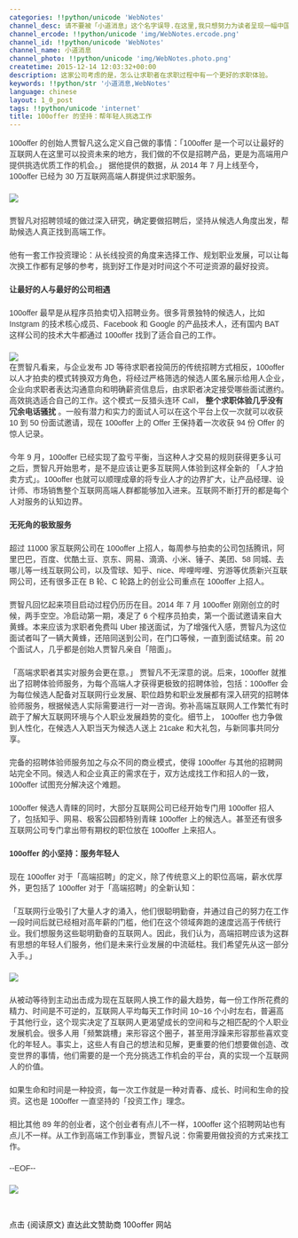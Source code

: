 ```yaml
---
categories: !!python/unicode 'WebNotes'
channel_desc: 请不要被「小道消息」这个名字误导.在这里,我只想努力为读者呈现一幅中国互联网的清明上河图.
channel_ercode: !!python/unicode 'img/WebNotes.ercode.png'
channel_id: !!python/unicode 'WebNotes'
channel_name: 小道消息
channel_photo: !!python/unicode 'img/WebNotes.photo.png'
createtime: 2015-12-14 12:03:32+00:00
description: 这家公司考虑的是，怎么让求职者在求职过程中有一个更好的求职体验。
keywords: !!python/str '小道消息,WebNotes'
language: chinese
layout: 1_0_post
tags: !!python/unicode 'internet'
title: 100offer 的坚持：帮年轻人挑选工作
---
```

<div class="rich_media_content" id="js_content">
<p style="font-family: Avenir, sans-serif; border: 0px; margin-top: 2px; margin-bottom: 22px; outline: 0px; color: rgb(51, 51, 51); white-space: normal;">
         100offer 的创始人贾智凡这么定义自己做的事情：「100offer 是一个可以让最好的互联网人在这里可以投资未来的地方，我们做的不仅是招聘产品，更是为高端用户提供挑选优质工作的机会。」 据他提供的数据，从 2014 年 7 月上线至今，100offer 已经为 30 万互联网高端人群提供过求职服务。
        </p>
<p style="font-family: Avenir, sans-serif; border: 0px; margin-top: 2px; margin-bottom: 22px; outline: 0px; color: rgb(51, 51, 51); white-space: normal;">
<img data-ratio="1.0233812949640289" data-s="300,640" data-src="" data-type="png" data-w="" src="{{ '/img/ow5rEn8QGlHVZLHFkZFPBhx7HZBCHNMSM2aHsrqbY7oDlcWddW6eOibqqgeqtNMlibMGLoqoYa8JpNLCFcfNlhsQ.png' | prepend: site.img | replace: '//','/' }}"/>
<br/>
</p>
<p style="font-family: Avenir, sans-serif; border: 0px; margin-top: 2px; margin-bottom: 22px; outline: 0px; color: rgb(51, 51, 51); white-space: normal;">
         贾智凡对招聘领域的做过深入研究，确定要做招聘后，坚持从候选人角度出发，帮助候选人真正找到高端工作。
        </p>
<p style="font-family: Avenir, sans-serif; border: 0px; margin-top: 2px; margin-bottom: 22px; outline: 0px; color: rgb(51, 51, 51); white-space: normal;">
         他有一套工作投资理论：从长线投资的角度来选择工作、规划职业发展，可以让每次换工作都有足够的参考，挑到好工作是对时间这个不可逆资源的最好投资。
        </p>
<p style="font-family: Avenir, sans-serif; border: 0px; margin-top: 2px; margin-bottom: 22px; outline: 0px; color: rgb(51, 51, 51); white-space: normal;">
<strong>
          让最好的人与最好的公司相遇
         </strong>
</p>
<p style="font-family: Avenir, sans-serif; border: 0px; margin-top: 2px; margin-bottom: 22px; outline: 0px; color: rgb(51, 51, 51); white-space: normal;">
         100offer 最早是从程序员拍卖切入招聘业务。很多背景独特的候选人，比如 Instgram 的技术核心成员、Facebook 和 Google 的产品技术人，还有国内 BAT 这样公司的技术大牛都通过 100offer 找到了适合自己的工作。
        </p>
<p style="font-family: Avenir, sans-serif; border: 0px; margin-top: 2px; margin-bottom: 22px; outline: 0px; color: rgb(51, 51, 51); white-space: normal;">
<img data-ratio="0.8075539568345323" data-s="300,640" data-src="" data-type="png" data-w="" src="{{ '/img/ow5rEn8QGlHVZLHFkZFPBhx7HZBCHNMSoKmpjAAgeyjl9K5LnMzLicYWfHDfic5YgiaVPxUhesniasia4Nb2Ur5AEZg.png' | prepend: site.img | replace: '//','/' }}"/>
<br/>
         在贾智凡看来，与企业发布 JD 等待求职者投简历的传统招聘方式相反，100offer 以人才拍卖的模式转换双方角色，将经过严格筛选的候选人匿名展示给用人企业，企业向求职者表达沟通意向和明确薪资信息后，由求职者决定接受哪些面试邀约。高效挑选适合自己的工作。这个模式一反猎头连环 Call，
         <strong>
          整个求职体验几乎没有冗余电话骚扰
         </strong>
         。一般有潜力和实力的面试人可以在这个平台上仅一次就可以收获 10 到 50 份面试邀请，现在 100offer 上的 Offer 王保持着一次收获 94 份 Offer 的惊人记录。
        </p>
<p style="font-family: Avenir, sans-serif; border: 0px; margin-top: 2px; margin-bottom: 22px; outline: 0px; color: rgb(51, 51, 51); white-space: normal;">
         今年 9 月，100offer 已经实现了盈亏平衡，当这种人才交易的规则获得更多认可之后，贾智凡开始思考，是不是应该让更多互联网人体验到这样全新的 「人才拍卖方式」。100offer 也就可以顺理成章的将专业人才的边界扩大，让产品经理、设计师、市场销售整个互联网高端人群都能够加入进来。互联网不断打开的都是每个人对服务的认知边界。
        </p>
<p style="font-family: Avenir, sans-serif; border: 0px; margin-top: 2px; margin-bottom: 22px; outline: 0px; color: rgb(51, 51, 51); white-space: normal;">
<strong>
          无死角的极致服务
         </strong>
</p>
<p style="font-family: Avenir, sans-serif; border: 0px; margin-top: 2px; margin-bottom: 22px; outline: 0px; color: rgb(51, 51, 51); white-space: normal;">
         超过 11000 家互联网公司在 100offer 上招人，每周参与拍卖的公司包括腾讯，阿里巴巴，百度、优酷土豆、京东、网易、滴滴、小米、锤子、美团、58 同城、去哪儿等一线互联网公司，以及雪球、知乎、nice、哔哩哔哩、穷游等优质新兴互联网公司，还有很多正在 B 轮、C 轮路上的创业公司重点在 100offer 上招人。
        </p>
<p style="font-family: Avenir, sans-serif; border: 0px; margin-top: 2px; margin-bottom: 22px; outline: 0px; color: rgb(51, 51, 51); white-space: normal;">
         贾智凡回忆起来项目启动过程仍历历在目。2014 年 7 月 100offer 刚刚创立的时候，两手空空。冷启动第一期，凑足了 6 个程序员拍卖，第一个面试邀请来自大黄蜂。本来应该为求职者免费叫 Uber 接送面试，为了增强代入感，贾智凡为这位面试者叫了一辆大黄蜂，还陪同送到公司，在门口等候，一直到面试结束。前 20 个面试人，几乎都是创始人贾智凡亲自「陪面」。
        </p>
<p style="font-family: Avenir, sans-serif; border: 0px; margin-top: 2px; margin-bottom: 22px; outline: 0px; color: rgb(51, 51, 51); white-space: normal;">
         「高端求职者其实对服务会更在意。」 贾智凡不无深意的说。后来，100offer 就推出了招聘体验师服务，为每个高端人才获得更极致的招聘体验，包括：100offer 会为每位候选人配备对互联网行业发展、职位趋势和职业发展都有深入研究的招聘体验师服务，根据候选人实际需要进行一对一咨询。弥补高端互联网人工作繁忙有时疏于了解大互联网环境与个人职业发展趋势的变化。细节上， 100offer 也力争做到人性化，在候选人入职当天为候选人送上 21cake 和大礼包，与新同事共同分享。
        </p>
<p style="font-family: Avenir, sans-serif; border: 0px; margin-top: 2px; margin-bottom: 22px; outline: 0px; color: rgb(51, 51, 51); white-space: normal;">
         完备的招聘体验师服务加之与众不同的商业模式，使得 100offer 与其他的招聘网站完全不同。候选人和企业真正的需求在于，双方达成找工作和招人的一致， 100offer 试图充分解决这个难题。
        </p>
<p style="font-family: Avenir, sans-serif; border: 0px; margin-top: 2px; margin-bottom: 22px; outline: 0px; color: rgb(51, 51, 51); white-space: normal;">
         100offer 候选人青睐的同时，大部分互联网公司已经开始专门用 100offer 招人了，包括知乎、网易、极客公园都特别青睐 100offer 上的候选人。甚至还有很多互联网公司专门拿出带有期权的职位放在 100offer 上来招人。
        </p>
<p style="font-family: Avenir, sans-serif; border: 0px; margin-top: 2px; margin-bottom: 22px; outline: 0px; color: rgb(51, 51, 51); white-space: normal;">
<strong>
          100offer 的小坚持：服务年轻人
         </strong>
</p>
<p style="font-family: Avenir, sans-serif; border: 0px; margin-top: 2px; margin-bottom: 22px; outline: 0px; color: rgb(51, 51, 51); white-space: normal;">
         现在 100offer 对于「高端招聘」的定义，除了传统意义上的职位高端，薪水优厚外，更包括了 100offer 对于「高端招聘」的全新认知：
        </p>
<p style="font-family: Avenir, sans-serif; border: 0px; margin-top: 2px; margin-bottom: 22px; outline: 0px; color: rgb(51, 51, 51); white-space: normal;">
         「互联网行业吸引了大量人才的涌入，他们很聪明勤奋，并通过自己的努力在工作一段时间后就已经相对高年薪的门槛，他们在这个领域奔跑的速度远高于传统行业。我们想服务这些聪明勤奋的互联网人。因此，我们认为，高端招聘应该为这群有思想的年轻人们服务，他们是未来行业发展的中流砥柱。我们希望先从这一部分入手。」
        </p>
<p style="font-family: Avenir, sans-serif; border: 0px; margin-top: 2px; margin-bottom: 22px; outline: 0px; color: rgb(51, 51, 51); white-space: normal;">
<img data-ratio="1.45863309352518" data-s="300,640" data-src="" data-type="png" data-w="" src="{{ '/img/ow5rEn8QGlHVZLHFkZFPBhx7HZBCHNMSB4koGyEPCLBlQ9c8ZlJCyGSNmf7xvIDXC4L9bRXsb06J1Dwpxg4L4w.png' | prepend: site.img | replace: '//','/' }}"/>
<br/>
</p>
<p style="font-family: Avenir, sans-serif; border: 0px; margin-top: 2px; margin-bottom: 22px; outline: 0px; color: rgb(51, 51, 51); white-space: normal;">
         从被动等待到主动出击成为现在互联网人换工作的最大趋势，每一份工作所花费的精力、时间是不可逆的，互联网人平均每天工作时间 10~16 个小时左右，普遍高于其他行业，这个现实决定了互联网人更渴望成长的空间和与之相匹配的个人职业发展机会。很多人用「频繁跳槽」来形容这个圈子，甚至用浮躁来形容那些喜欢变化的年轻人。事实上，这些人有自己的想法和见解，更重要的他们想要做创造、改变世界的事情，他们需要的是一个充分挑选工作机会的平台，真的实现一个互联网人的价值。
        </p>
<p style="font-family: Avenir, sans-serif; border: 0px; margin-top: 2px; margin-bottom: 22px; outline: 0px; color: rgb(51, 51, 51); white-space: normal;">
         如果生命和时间是一种投资，每一次工作就是一种对青春、成长、时间和生命的投资。这也是 100offer 一直坚持的「投资工作」理念。
        </p>
<p style="font-family: Avenir, sans-serif; border: 0px; margin-top: 2px; margin-bottom: 22px; outline: 0px; color: rgb(51, 51, 51); white-space: normal;">
         相比其他 89 年的创业者，这个创业者有点儿不一样，100offer 这个招聘网站也有点儿不一样。从工作到高端工作到事业，贾智凡说：你需要用做投资的方式来找工作。
        </p>
<p style="font-family: Avenir, sans-serif; border: 0px; margin-top: 2px; margin-bottom: 22px; outline: 0px; color: rgb(51, 51, 51); white-space: normal;">
         --EOF--
        </p>
<p>
<img data-ratio="0.5557553956834532" data-s="300,640" data-src="" data-type="jpeg" data-w="" src="{{ '/img/ow5rEn8QGlGghArMfQjMBhC78WWB18D8ZZy0E3Gb2cBgOs5B0go0ibwbfty9aDD4hEVES6SXux6BZNp0g8PArcg.jpeg' | prepend: site.img | replace: '//','/' }}"/>
<br/>
</p>
<p>
<br/>
</p>
<p>
         点击 {阅读原文} 直达此文赞助商 100offer 网站
        </p>
</div>